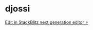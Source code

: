 # djossi

[Edit in StackBlitz next generation editor ⚡️](https://stackblitz.com/~/github.com/DONALDBIAKA/djossi)
